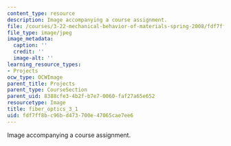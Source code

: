 ```yaml
---
content_type: resource
description: Image accompanying a course assignment.
file: /courses/3-22-mechanical-behavior-of-materials-spring-2008/fdf7ff8bc96bd473700e47065cae7ee6_fiber_optics_3_1.jpg
file_type: image/jpeg
image_metadata:
  caption: ''
  credit: ''
  image-alt: ''
learning_resource_types:
- Projects
ocw_type: OCWImage
parent_title: Projects
parent_type: CourseSection
parent_uid: 8388cfe3-4b2f-b7e7-0060-faf27a65e652
resourcetype: Image
title: fiber_optics_3_1
uid: fdf7ff8b-c96b-d473-700e-47065cae7ee6
---
```

Image accompanying a course assignment.


